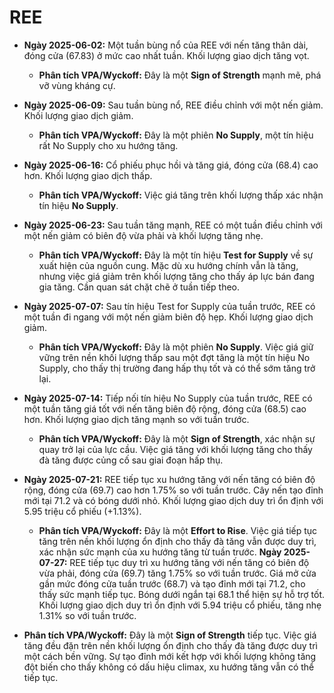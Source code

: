 # REE

- **Ngày 2025-06-02:** Một tuần bùng nổ của REE với nến tăng thân dài, đóng cửa (67.83) ở mức cao nhất tuần. Khối lượng giao dịch tăng vọt.
    - **Phân tích VPA/Wyckoff:** Đây là một **Sign of Strength** mạnh mẽ, phá vỡ vùng kháng cự.
- **Ngày 2025-06-09:** Sau tuần bùng nổ, REE điều chỉnh với một nến giảm. Khối lượng giao dịch giảm.
    - **Phân tích VPA/Wyckoff:** Đây là một phiên **No Supply**, một tín hiệu rất No Supply cho xu hướng tăng.
- **Ngày 2025-06-16:** Cổ phiếu phục hồi và tăng giá, đóng cửa (68.4) cao hơn. Khối lượng giao dịch thấp.
    - **Phân tích VPA/Wyckoff:** Việc giá tăng trên khối lượng thấp xác nhận tín hiệu **No Supply**.
- **Ngày 2025-06-23:** Sau tuần tăng mạnh, REE có một tuần điều chỉnh với một nến giảm có biên độ vừa phải và khối lượng tăng nhẹ.
    - **Phân tích VPA/Wyckoff:** Đây là một tín hiệu **Test for Supply** về sự xuất hiện của nguồn cung. Mặc dù xu hướng chính vẫn là tăng, nhưng việc giá giảm trên khối lượng tăng cho thấy áp lực bán đang gia tăng. Cần quan sát chặt chẽ ở tuần tiếp theo.
- **Ngày 2025-07-07:** Sau tín hiệu Test for Supply của tuần trước, REE có một tuần đi ngang với một nến giảm biên độ hẹp. Khối lượng giao dịch giảm.
    - **Phân tích VPA/Wyckoff:** Đây là một phiên **No Supply**. Việc giá giữ vững trên nền khối lượng thấp sau một đợt tăng là một tín hiệu No Supply, cho thấy thị trường đang hấp thụ tốt và có thể sớm tăng trở lại.
- **Ngày 2025-07-14:** Tiếp nối tín hiệu No Supply của tuần trước, REE có một tuần tăng giá tốt với nến tăng biên độ rộng, đóng cửa (68.5) cao hơn. Khối lượng giao dịch tăng mạnh so với tuần trước.
    - **Phân tích VPA/Wyckoff:** Đây là một **Sign of Strength**, xác nhận sự quay trở lại của lực cầu. Việc giá tăng với khối lượng tăng cho thấy đà tăng được củng cố sau giai đoạn hấp thụ.


- **Ngày 2025-07-21:** REE tiếp tục xu hướng tăng với nến tăng có biên độ rộng, đóng cửa (69.7) cao hơn 1.75% so với tuần trước. Cây nến tạo đỉnh mới tại 71.2 và có bóng dưới nhỏ. Khối lượng giao dịch duy trì ổn định với 5.95 triệu cổ phiếu (+1.13%).
    - **Phân tích VPA/Wyckoff:** Đây là một **Effort to Rise**. Việc giá tiếp tục tăng trên nền khối lượng ổn định cho thấy đà tăng vẫn được duy trì, xác nhận sức mạnh của xu hướng tăng từ tuần trước.
**Ngày 2025-07-27:** REE tiếp tục duy trì xu hướng tăng với nến tăng có biên độ vừa phải, đóng cửa (69.7) tăng 1.75% so với tuần trước. Giá mở cửa gần mức đóng cửa tuần trước (68.7) và tạo đỉnh mới tại 71.2, cho thấy sức mạnh tiếp tục. Bóng dưới ngắn tại 68.1 thể hiện sự hỗ trợ tốt. Khối lượng giao dịch duy trì ổn định với 5.94 triệu cổ phiếu, tăng nhẹ 1.31% so với tuần trước.
- **Phân tích VPA/Wyckoff:** Đây là một **Sign of Strength** tiếp tục. Việc giá tăng đều đặn trên nền khối lượng ổn định cho thấy đà tăng được duy trì một cách bền vững. Sự tạo đỉnh mới kết hợp với khối lượng không tăng đột biến cho thấy không có dấu hiệu climax, xu hướng tăng vẫn có thể tiếp tục.
